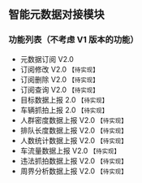 ## 智能元数据对接模块

### 功能列表（不考虑 V1 版本的功能）

- 元数据订阅 V2.0
- 订阅修改 V2.0 `【待实现】`
- 订阅删除 V2.0 `【待实现】`
- 订阅查询 V2.0 `【待实现】`
- 目标数据上报 2.0 `【待实现】`
- 车辆抓拍上报 2.0 `【待实现】`
- 人群密度数据上报 V2.0 `【待实现】`
- 排队长度数据上报 V2.0 `【待实现】`
- 人数统计数据上报 V2.0 `【待实现】`
- 车流量数据上报 V2.0 `【待实现】`
- 违法抓拍数据上报 V2.0 `【待实现】`
- 周界分析数据上报 V2.0 `【待实现】`
